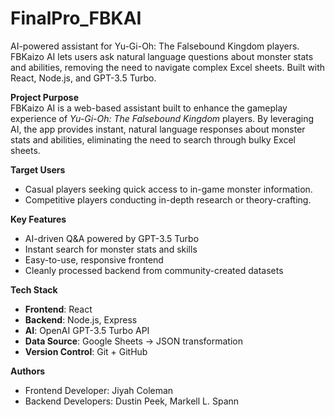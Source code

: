 # FinalPro_FBKAI
AI-powered assistant for Yu-Gi-Oh: The Falsebound Kingdom players. FBKaizo AI lets users ask natural language questions about monster stats and abilities, removing the need to navigate complex Excel sheets. Built with React, Node.js, and GPT-3.5 Turbo.


**Project Purpose**  
FBKaizo AI is a web-based assistant built to enhance the gameplay experience of *Yu-Gi-Oh: The Falsebound Kingdom* players. By leveraging AI, the app provides instant, natural language responses about monster stats and abilities, eliminating the need to search through bulky Excel sheets.

**Target Users**  
- Casual players seeking quick access to in-game monster information.  
- Competitive players conducting in-depth research or theory-crafting.

**Key Features**  
- AI-driven Q&A powered by GPT-3.5 Turbo  
- Instant search for monster stats and skills  
- Easy-to-use, responsive frontend  
- Cleanly processed backend from community-created datasets

**Tech Stack**  
- **Frontend**: React  
- **Backend**: Node.js, Express  
- **AI**: OpenAI GPT-3.5 Turbo API  
- **Data Source**: Google Sheets → JSON transformation  
- **Version Control**: Git + GitHub

**Authors**  
- Frontend Developer: Jiyah Coleman  
- Backend Developers: Dustin Peek, Markell L. Spann
